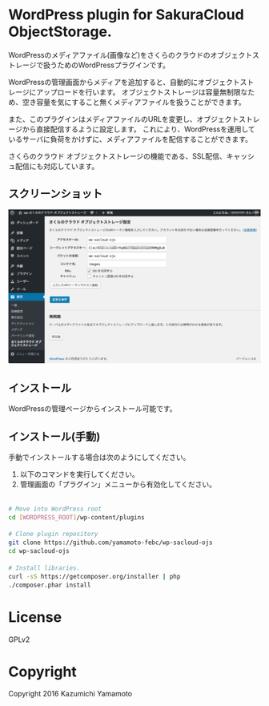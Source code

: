# WordPress plugin for SakuraCloud ObjectStorage.

WordPressのメディアファイル(画像など)をさくらのクラウドのオブジェクトストレージで扱うためのWordPressプラグインです。

WordPressの管理画面からメディアを追加すると、自動的にオブジェクトストレージにアップロードを行います。
オブジェクトストレージは容量無制限なため、空き容量を気にすること無くメディアファイルを扱うことができます。

また、このプラグインはメディアファイルのURLを変更し、オブジェクトストレージから直接配信するように設定します。
これにより、WordPressを運用しているサーバに負荷をかけずに、メディアファイルを配信することができます。

さくらのクラウド オブジェクトストレージの機能である、SSL配信、キャッシュ配信にも対応しています。

## スクリーンショット

![screenshot-1.png](screenshot-1.png)


## インストール

WordPressの管理ページからインストール可能です。


## インストール(手動)

手動でインストールする場合は次のようにしてください。

1. 以下のコマンドを実行してください。
2. 管理画面の「プラグイン」メニューから有効化してください。

```bash

# Move into WordPress root
cd [WORDPRESS_ROOT]/wp-content/plugins

# Clone plugin repository
git clone https://github.com/yamamoto-febc/wp-sacloud-ojs
cd wp-sacloud-ojs

# Install libraries. 
curl -sS https://getcomposer.org/installer | php
./composer.phar install

```

# License

GPLv2

# Copyright

Copyright 2016 Kazumichi Yamamoto
